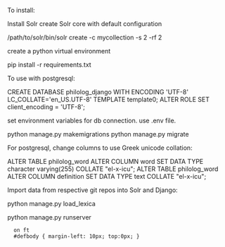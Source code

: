 
To install:

Install Solr
create Solr core with default configuration

/path/to/solr/bin/solr create -c mycollection -s 2 -rf 2

create a python virtual environment

pip install -r requirements.txt

To use with postgresql:

CREATE DATABASE philolog_django WITH ENCODING 'UTF-8' LC_COLLATE='en_US.UTF-8' TEMPLATE template0;
ALTER ROLE <rolename> SET client_encoding = 'UTF-8';

set environment variables for db connection. use .env file.

python manage.py makemigrations
python manage.py migrate

For postgresql, change columns to use Greek unicode collation:

ALTER TABLE philolog_word ALTER COLUMN word SET DATA TYPE character varying(255) COLLATE "el-x-icu";
ALTER TABLE philolog_word ALTER COLUMN definition SET DATA TYPE text COLLATE "el-x-icu";

Import data from respective git repos into Solr and Django:

python manage.py load_lexica

python manage.py runserver




      on ft
      #defbody { margin-left: 10px; top:0px; }